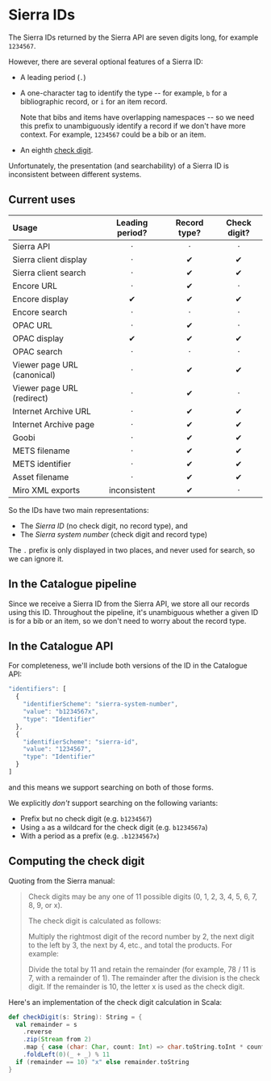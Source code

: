 # Sierra IDs

The Sierra IDs returned by the Sierra API are seven digits long, for example `1234567`.

However, there are several optional features of a Sierra ID:

* A leading period \(`.`\)
* A one-character tag to identify the type -- for example, `b` for a bibliographic record, or `i` for an item record.

  Note that bibs and items have overlapping namespaces -- so we need this prefix to unambiguously identify a record if we don't have more context. For example, `1234567` could be a bib or an item.

* An eighth [check digit](https://en.wikipedia.org/wiki/Check_digit).

Unfortunately, the presentation \(and searchability\) of a Sierra ID is inconsistent between different systems.

## Current uses

| Usage | Leading period? | Record type? | Check digit? |
| :--- | :---: | :---: | :---: |
| Sierra API | · | · | · |
| Sierra client display | · | ✔ | ✔ |
| Sierra client search | · | ✔ | ✔ |
| Encore URL | · | ✔ | · |
| Encore display | ✔ | ✔ | ✔ |
| Encore search | · | · | · |
| OPAC URL | · | ✔ | · |
| OPAC display | ✔ | ✔ | ✔ |
| OPAC search | · | · | · |
| Viewer page URL \(canonical\) | · | ✔ | ✔ |
| Viewer page URL \(redirect\) | · | ✔ | · |
| Internet Archive URL | · | ✔ | ✔ |
| Internet Archive page | · | ✔ | ✔ |
| Goobi | · | ✔ | ✔ |
| METS filename | · | ✔ | ✔ |
| METS identifier | · | ✔ | ✔ |
| Asset filename | · | ✔ | ✔ |
| Miro XML exports | inconsistent | ✔ | · |

So the IDs have two main representations:

* The _Sierra ID_ \(no check digit, no record type\), and
* The _Sierra system number_ \(check digit and record type\)

The `.` prefix is only displayed in two places, and never used for search, so we can ignore it.

## In the Catalogue pipeline

Since we receive a Sierra ID from the Sierra API, we store all our records using this ID. Throughout the pipeline, it's unambiguous whether a given ID is for a bib or an item, so we don't need to worry about the record type.

## In the Catalogue API

For completeness, we'll include both versions of the ID in the Catalogue API:

```javascript
"identifiers": [
  {
    "identifierScheme": "sierra-system-number",
    "value": "b1234567x",
    "type": "Identifier"
  },
  {
    "identifierScheme": "sierra-id",
    "value": "1234567",
    "type": "Identifier"
  }
]
```

and this means we support searching on both of those forms.

We explicitly _don't_ support searching on the following variants:

* Prefix but no check digit \(e.g. `b1234567`\)
* Using `a` as a wildcard for the check digit \(e.g. `b1234567a`\)
* With a period as a prefix \(e.g. `.b1234567x`\)

## Computing the check digit

Quoting from the Sierra manual:

> Check digits may be any one of 11 possible digits \(0, 1, 2, 3, 4, 5, 6, 7, 8, 9, or x\).
>
> The check digit is calculated as follows:
>
> Multiply the rightmost digit of the record number by 2, the next digit to the left by 3, the next by 4, etc., and total the products. For example:
>
> Divide the total by 11 and retain the remainder \(for example, 78 / 11 is 7, with a remainder of 1\). The remainder after the division is the check digit. If the remainder is 10, the letter x is used as the check digit.

Here's an implementation of the check digit calculation in Scala:

```scala
def checkDigit(s: String): String = {
  val remainder = s
    .reverse
    .zip(Stream from 2)
    .map { case (char: Char, count: Int) => char.toString.toInt * count }
    .foldLeft(0)(_ + _) % 11
  if (remainder == 10) "x" else remainder.toString
}
```

